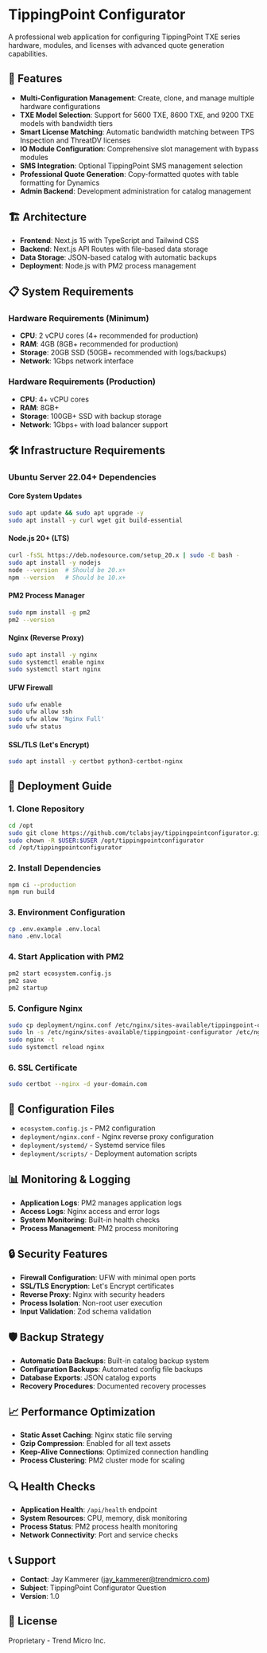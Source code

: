 # TippingPoint Configurator

A professional web application for configuring TippingPoint TXE series hardware, modules, and licenses with advanced quote generation capabilities.

## 🚀 Features

- **Multi-Configuration Management**: Create, clone, and manage multiple hardware configurations
- **TXE Model Selection**: Support for 5600 TXE, 8600 TXE, and 9200 TXE models with bandwidth tiers
- **Smart License Matching**: Automatic bandwidth matching between TPS Inspection and ThreatDV licenses
- **IO Module Configuration**: Comprehensive slot management with bypass modules
- **SMS Integration**: Optional TippingPoint SMS management selection
- **Professional Quote Generation**: Copy-formatted quotes with table formatting for Dynamics
- **Admin Backend**: Development administration for catalog management

## 🏗️ Architecture

- **Frontend**: Next.js 15 with TypeScript and Tailwind CSS
- **Backend**: Next.js API Routes with file-based data storage
- **Data Storage**: JSON-based catalog with automatic backups
- **Deployment**: Node.js with PM2 process management

## 📋 System Requirements

### Hardware Requirements (Minimum)
- **CPU**: 2 vCPU cores (4+ recommended for production)
- **RAM**: 4GB (8GB+ recommended for production)
- **Storage**: 20GB SSD (50GB+ recommended with logs/backups)
- **Network**: 1Gbps network interface

### Hardware Requirements (Production)
- **CPU**: 4+ vCPU cores
- **RAM**: 8GB+ 
- **Storage**: 100GB+ SSD with backup storage
- **Network**: 1Gbps+ with load balancer support

## 🛠️ Infrastructure Requirements

### Ubuntu Server 22.04+ Dependencies

#### Core System Updates
```bash
sudo apt update && sudo apt upgrade -y
sudo apt install -y curl wget git build-essential
```

#### Node.js 20+ (LTS)
```bash
curl -fsSL https://deb.nodesource.com/setup_20.x | sudo -E bash -
sudo apt install -y nodejs
node --version  # Should be 20.x+
npm --version   # Should be 10.x+
```

#### PM2 Process Manager
```bash
sudo npm install -g pm2
pm2 --version
```

#### Nginx (Reverse Proxy)
```bash
sudo apt install -y nginx
sudo systemctl enable nginx
sudo systemctl start nginx
```

#### UFW Firewall
```bash
sudo ufw enable
sudo ufw allow ssh
sudo ufw allow 'Nginx Full'
sudo ufw status
```

#### SSL/TLS (Let's Encrypt)
```bash
sudo apt install -y certbot python3-certbot-nginx
```

## 🚀 Deployment Guide

### 1. Clone Repository
```bash
cd /opt
sudo git clone https://github.com/tclabsjay/tippingpointconfigurator.git
sudo chown -R $USER:$USER /opt/tippingpointconfigurator
cd /opt/tippingpointconfigurator
```

### 2. Install Dependencies
```bash
npm ci --production
npm run build
```

### 3. Environment Configuration
```bash
cp .env.example .env.local
nano .env.local
```

### 4. Start Application with PM2
```bash
pm2 start ecosystem.config.js
pm2 save
pm2 startup
```

### 5. Configure Nginx
```bash
sudo cp deployment/nginx.conf /etc/nginx/sites-available/tippingpoint-configurator
sudo ln -s /etc/nginx/sites-available/tippingpoint-configurator /etc/nginx/sites-enabled/
sudo nginx -t
sudo systemctl reload nginx
```

### 6. SSL Certificate
```bash
sudo certbot --nginx -d your-domain.com
```

## 🔧 Configuration Files

- `ecosystem.config.js` - PM2 configuration
- `deployment/nginx.conf` - Nginx reverse proxy configuration
- `deployment/systemd/` - Systemd service files
- `deployment/scripts/` - Deployment automation scripts

## 📊 Monitoring & Logging

- **Application Logs**: PM2 manages application logs
- **Access Logs**: Nginx access and error logs
- **System Monitoring**: Built-in health checks
- **Process Management**: PM2 process monitoring

## 🔒 Security Features

- **Firewall Configuration**: UFW with minimal open ports
- **SSL/TLS Encryption**: Let's Encrypt certificates
- **Reverse Proxy**: Nginx with security headers
- **Process Isolation**: Non-root user execution
- **Input Validation**: Zod schema validation

## 🛡️ Backup Strategy

- **Automatic Data Backups**: Built-in catalog backup system
- **Configuration Backups**: Automated config file backups
- **Database Exports**: JSON catalog exports
- **Recovery Procedures**: Documented recovery processes

## 📈 Performance Optimization

- **Static Asset Caching**: Nginx static file serving
- **Gzip Compression**: Enabled for all text assets
- **Keep-Alive Connections**: Optimized connection handling
- **Process Clustering**: PM2 cluster mode for scaling

## 🔍 Health Checks

- **Application Health**: `/api/health` endpoint
- **System Resources**: CPU, memory, disk monitoring
- **Process Status**: PM2 process health monitoring
- **Network Connectivity**: Port and service checks

## 📞 Support

- **Contact**: Jay Kammerer (jay_kammerer@trendmicro.com)
- **Subject**: TippingPoint Configurator Question
- **Version**: 1.0

## 📄 License

Proprietary - Trend Micro Inc.